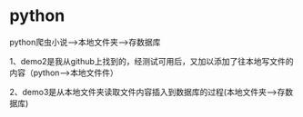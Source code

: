 # python

python爬虫小说——>本地文件夹——>存数据库

1、demo2是我从github上找到的，经测试可用后，又加以添加了往本地写文件的内容（python——>本地文件件）

2、demo3是从本地文件夹读取文件内容插入到数据库的过程(本地文件夹——>存数据库)

